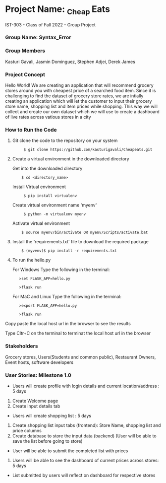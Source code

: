 # Project Name: <sub>  Cheap </sub>Eats
IST-303 - Class of Fall 2022 - Group Project

### Group Name: Syntax_Error 

### Group Members
Kasturi Gavali, Jasmin Dominguez, Stephen Adjei, Derek James 

### Project Concept 
Hello World! We are creating an application that will recommend grocery stores around you with cheapest price of a searched food item.
Since it is challenging to find the dataset of grocery store rates, we are intially creating an application which will let the customer to input
their grocery store name, shopping list and item prices while shopping.
This way we will collect and create our own dataset which we will use to create a dashboard of live rates across vatious stores in a city 

### How to Run the Code 
1. Git clone the code to the repository on your system 

            $ git clone https://github.com/kasturigavali/Cheapeats.git 

2. Create a virtual environment in the downloaded directory 
     
     Get into the downloaded directory     
           
           $ cd <directory_name> 
     Install Virtual environment  
     
            $ pip install virtualenv         
     Create virtual environment name 'myenv'  
     
            $ python -m virtualenv myenv         
     Activate virtual environment      
     
           $ source myenv/bin/activate OR myenv/Scripts/activate.bat 
3. Install the 'requirements.txt' file to download the required package 

           $ (myvenv)$ pip install -r requirements.txt 
         
4. To run the hello.py 

     For Windows Type the following in the terminal:
         
          >set FLASK_APP=hello.py

          >flask run 
         

     For MaC and Linux Type the following in the terminal:
       
       
          >export FLASK_APP=hello.py 

          >flask run 
         
            
Copy paste the local host url in the browser to see the results
      
Type Cltr+C on the terminal to terminat the local host url in the browser 


### Stakeholders 
Grocery stores, Users(Students and common public), Restaurant Owners, Event hosts, software developers 

### User Stories: Milestone 1.0

- Users will create profile with login details and current location/address : 5 days
  
 1. Create Welcome page
 2. Create input details tab 
     
- Users will create shopping list : 5 days
    
 1. Create shopping list input tabs (frontend): Store Name, shopping list and price columns
 2. Create database to store the input data (backend)
    (User will be able to save the list before going to store)
- User will be able to submit the completed list with prices 
    
 1. Users will be able to see the dashboard of current prices across stores: 5 days
   
- List submitted by users will reflect on dashboard for respective stores



        
        
        
